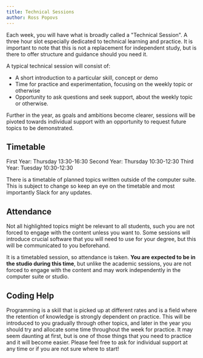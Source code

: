 ```yaml
---
title: Technical Sessions
author: Ross Popovs
---
```

Each week, you will have what is broadly called a "Technical Session". A three hour slot especially dedicated to technical learning and practice. It is important to note that this is not a replacement for independent study, but is there to offer structure and guidance should you need it.

A typical technical session will consist of:
- A short introduction to a particular skill, concept or demo
- Time for practice and experimentation, focusing on the weekly topic or otherwise
- Opportunity to ask questions and seek support, about the weekly topic or otherwise.

Further in the year, as goals and ambitions become clearer, sessions will be pivoted towards individual support with an opportunity to request future topics to be demonstrated.
## Timetable
First Year: Thursday 13:30-16:30
Second Year: Thursday 10:30-12:30
Third Year: Tuesday 10:30-12:30

There is a timetable of planned topics written outside of the computer suite. This is subject to change so keep an eye on the timetable and most importantly Slack for any updates.
## Attendance
Not all highlighted topics might be relevant to all students, such you are not forced to engage with the content unless you want to. Some sessions will introduce crucial software that you will need to use for your degree, but this will be communicated to you beforehand.

It is a timetabled session, so attendance is taken. **You are expected to be in the studio during this time**, but unlike the academic sessions, you are not forced to engage with the content and may work independently in the computer suite or studio.
## Coding Help
Programming is a skill that is picked up at different rates and is a field where the retention of knowledge is strongly dependent on practice. This will be introduced to you gradually through other topics, and later in the year you should try and allocate some time throughout the week for practice. It may seem daunting at first, but is one of those things that you need to practice and it will become easier. Please feel free to ask for individual support at any time or if you are not sure where to start!